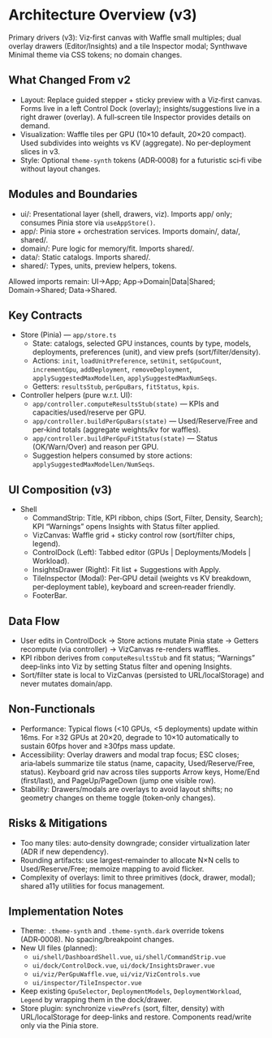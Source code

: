 # Architecture Overview (v3)

Primary drivers (v3): Viz‑first canvas with Waffle small multiples; dual overlay drawers (Editor/Insights) and a tile Inspector modal; Synthwave Minimal theme via CSS tokens; no domain changes.

## What Changed From v2

- Layout: Replace guided stepper + sticky preview with a Viz‑first canvas. Forms live in a left Control Dock (overlay); insights/suggestions live in a right drawer (overlay). A full‑screen tile Inspector provides details on demand.
- Visualization: Waffle tiles per GPU (10×10 default, 20×20 compact). Used subdivides into weights vs KV (aggregate). No per‑deployment slices in v3.
- Style: Optional `theme-synth` tokens (ADR‑0008) for a futuristic sci‑fi vibe without layout changes.

## Modules and Boundaries

- ui/: Presentational layer (shell, drawers, viz). Imports app/ only; consumes Pinia store via `useAppStore()`.
- app/: Pinia store + orchestration services. Imports domain/, data/, shared/.
- domain/: Pure logic for memory/fit. Imports shared/.
- data/: Static catalogs. Imports shared/.
- shared/: Types, units, preview helpers, tokens.

Allowed imports remain: UI→App; App→Domain|Data|Shared; Domain→Shared; Data→Shared.

## Key Contracts

- Store (Pinia) — `app/store.ts`
  - State: catalogs, selected GPU instances, counts by type, models, deployments, preferences (unit), and view prefs (sort/filter/density).
  - Actions: `init`, `loadUnitPreference`, `setUnit`, `setGpuCount`, `incrementGpu`, `addDeployment`, `removeDeployment`, `applySuggestedMaxModelLen`, `applySuggestedMaxNumSeqs`.
  - Getters: `resultsStub`, `perGpuBars`, `fitStatus`, `kpis`.
- Controller helpers (pure w.r.t. UI):
  - `app/controller.computeResultsStub(state)` — KPIs and capacities/used/reserve per GPU.
  - `app/controller.buildPerGpuBars(state)` — Used/Reserve/Free and per‑kind totals (aggregate weights/kv for waffles).
  - `app/controller.buildPerGpuFitStatus(state)` — Status (OK/Warn/Over) and reason per GPU.
  - Suggestion helpers consumed by store actions: `applySuggestedMaxModelLen/NumSeqs`.

## UI Composition (v3)

- Shell
  - CommandStrip: Title, KPI ribbon, chips (Sort, Filter, Density, Search); KPI “Warnings” opens Insights with Status filter applied.
  - VizCanvas: Waffle grid + sticky control row (sort/filter chips, legend).
  - ControlDock (Left): Tabbed editor (GPUs | Deployments/Models | Workload).
  - InsightsDrawer (Right): Fit list + Suggestions with Apply.
  - TileInspector (Modal): Per‑GPU detail (weights vs KV breakdown, per‑deployment table), keyboard and screen‑reader friendly.
  - FooterBar.

## Data Flow

- User edits in ControlDock → Store actions mutate Pinia state → Getters recompute (via controller) → VizCanvas re-renders waffles.
- KPI ribbon derives from `computeResultsStub` and fit status; “Warnings” deep‑links into Viz by setting Status filter and opening Insights.
- Sort/filter state is local to VizCanvas (persisted to URL/localStorage) and never mutates domain/app.

## Non‑Functionals

- Performance: Typical flows (<10 GPUs, <5 deployments) update within 16ms. For ≥32 GPUs at 20×20, degrade to 10×10 automatically to sustain 60fps hover and ≥30fps mass update.
- Accessibility: Overlay drawers and modal trap focus; ESC closes; aria‑labels summarize tile status (name, capacity, Used/Reserve/Free, status). Keyboard grid nav across tiles supports Arrow keys, Home/End (first/last), and PageUp/PageDown (jump one visible row).
- Stability: Drawers/modals are overlays to avoid layout shifts; no geometry changes on theme toggle (token‑only changes).

## Risks & Mitigations

- Too many tiles: auto‑density downgrade; consider virtualization later (ADR if new dependency).
- Rounding artifacts: use largest‑remainder to allocate N×N cells to Used/Reserve/Free; memoize mapping to avoid flicker.
- Complexity of overlays: limit to three primitives (dock, drawer, modal); shared a11y utilities for focus management.

## Implementation Notes

- Theme: `.theme-synth` and `.theme-synth.dark` override tokens (ADR‑0008). No spacing/breakpoint changes.
- New UI files (planned):
  - `ui/shell/DashboardShell.vue`, `ui/shell/CommandStrip.vue`
  - `ui/dock/ControlDock.vue`, `ui/dock/InsightsDrawer.vue`
  - `ui/viz/PerGpuWaffle.vue`, `ui/viz/VizControls.vue`
  - `ui/inspector/TileInspector.vue`
- Keep existing `GpuSelector`, `DeploymentModels`, `DeploymentWorkload`, `Legend` by wrapping them in the dock/drawer.
- Store plugin: synchronize `viewPrefs` (sort, filter, density) with URL/localStorage for deep-links and restore. Components read/write only via the Pinia store.
